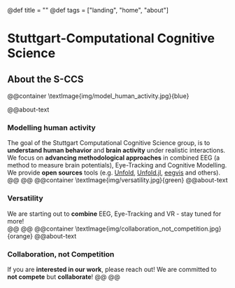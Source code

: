 @def title = ""
@def tags = ["landing", "home", "about"]
# Stuttgart-Computational Cognitive Science
## About the S-CCS
@@container
    \textImage{img/model_human_activity.jpg}{blue}
    
@@about-text
### Modelling human activity
The goal of the Stuttgart Computational Cognitive Science group, is to **understand human behavior** and **brain activity** under realistic interactions. We focus on **advancing methodological approaches** in combined EEG (a method to measure brain potentials), Eye-Tracking and Cognitive Modelling. We provide **open sources** tools (e.g. [Unfold](https://www.unfoldtoolbox.org), [Unfold.jl](https://github.com/unfoldtoolbox/Unfold.jl), [eegvis](https://github.com/behinger/eegvis) and others).
@@
@@
@@container
    \textImage{img/versatility.jpg}{green}
@@about-text
### Versatility
We are starting out to **combine** EEG, Eye-Tracking and VR - stay tuned for more!    
@@
@@
@@container
\textImage{img/collaboration_not_competition.jpg}{orange}
@@about-text
### Collaboration, not Competition
If you are **interested in our work**, please reach out! We are committed to **not compete** but **collaborate**!
@@
@@
